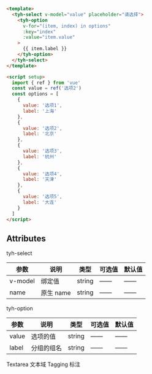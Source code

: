 ```html
<template>
  <tyh-select v-model="value" placeholder="请选择">
    <tyh-option
      v-for="(item, index) in options"
      :key="index"
      :value="item.value"
    >
      {{ item.label }}
    </tyh-option>
  </tyh-select>
</template>

<script setup>
  import { ref } from 'vue'
  const value = ref('选项2')
  const options = [
    {
      value: '选项1',
      label: '上海'
    },
    {
      value: '选项2',
      label: '北京'
    },
    {
      value: '选项3',
      label: '杭州'
    },
    {
      value: '选项4',
      label: '天津'
    },
    {
      value: '选项5',
      label: '大连'
    }
  ]
</script>
```

## Attributes

tyh-select

| 参数    | 说明      | 类型   | 可选值 | 默认值 |
| ------- | --------- | ------ | ------ | ------ |
| v-model | 绑定值    | string | ——     | ——     |
| name    | 原生 name | string | ——     | ——     |

tyh-option

| 参数  | 说明       | 类型   | 可选值 | 默认值 |
| ----- | ---------- | ------ | ------ | ------ |
| value | 选项的值   | string | ——     | ——     |
| label | 分组的组名 | string | ——     | ——     |

<tyh-turn-page style="margin: 50px 0">
  <tyh-turn-page-item direction="left" url="/component/textarea">
    Textarea 文本域
  </tyh-turn-page-item>
  <tyh-turn-page-item direction="right" url="/component/tagging">
    Tagging 标注
  </tyh-turn-page-item>
</tyh-turn-page>
